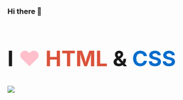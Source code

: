 ### Hi there 👋

<h1 style="font-size: 3rem">I <font color="pink">❤</font> <font color="#DA523A">HTML</font> & <font color="#006ccc">CSS</font></h1>

<img align="left" src="https://github-readme-stats.vercel.app/api/top-langs/?username=kento-yoshidu&langs_count=7&layout=compact&theme=tokyonight" />
